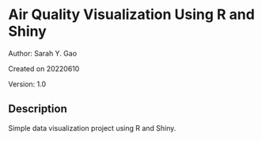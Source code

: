 Air Quality Visualization Using R and Shiny
=======
Author: Sarah Y. Gao

Created on 20220610

Version: 1.0

Description
-------
Simple data visualization project using R and Shiny.
